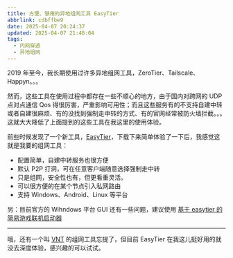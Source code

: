 ```yaml
---
title: 方便、够用的异地组网工具 EasyTier
abbrlink: cdbffbe9
date: 2025-04-07 20:24:37
updated: 2025-04-07 21:48:04
tags:
  - 内网穿透
  - 异地组网
---
```


2019 年至今，我长期使用过许多异地组网工具，ZeroTier、Tailscale、Happyn。。。

然而，这些工具在使用过程中都存在一些不顺心的地方，由于国内对跨网的 UDP 点对点通信 Qos 得很厉害，严重影响可用性；而且这些服务有的不支持自建中转或者自建很麻烦、有的没找到强制走中转的方式、有的官网经常被防火墙拦截。。。这就大大降低了上面提到的这些工具在我这里的使用体验。

前些时候发现了一个新工具，[EasyTier](https://github.com/EasyTier/EasyTier)，下载下来简单体验了一下后，我感觉这就是我要的组网工具：

- 配置简单，自建中转服务也很方便
- 默认 P2P 打洞，可在任意客户端随意选择强制走中转
- 只是组网，安全性也有，但更看重灵活。
- 可以很方便的在某个节点引入私网路由
- 支持 Windows、Android、Linux 等平台

另：目前官方的 Wihndows 平台 GUI 还有一些问题，建议使用 [基于 easytier 的简易游戏联机启动器](https://github.com/EasyTier/EasytierGame)

---

哦，还有一个叫 [VNT](https://rustvnt.com/) 的组网工具忘提了，但目前 EasyTier 在我这儿挺好用的就没去深度体验，感兴趣的可以试试。
